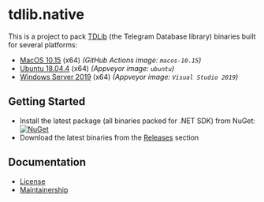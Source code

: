 tdlib.native
============

This is a project to pack [TDLib][tdlib] (the Telegram Database library) binaries built for several platforms:

- [MacOS 10.15][spec.macos] (x64) _(GitHub Actions image: `macos-10.15`)_
- [Ubuntu 18.04.4][spec.linux] (x64) _(Appveyor image: `ubuntu`)_
- [Windows Server 2019][spec.windows] (x64) _(Appveyor image: `Visual Studio 2019`)_

Getting Started
---------------

- Install the latest package (all binaries packed for .NET SDK) from NuGet: [![NuGet](https://img.shields.io/nuget/v/tdlib.native.svg)][nuget]
- Download the latest binaries from the [Releases][releases] section

Documentation
-------------

- [License][docs.license]
- [Maintainership][docs.maintainership]

[docs.license]: ./LICENSE_1_0.txt
[docs.maintainership]: ./MAINTAINERSHIP.md
[nuget]: https://www.nuget.org/packages/tdlib.native/
[releases]: releases
[spec.linux]: https://www.appveyor.com/docs/linux-images-software/
[spec.macos]: https://github.com/actions/virtual-environments/blob/main/images/macos/macos-10.15-Readme.md
[spec.windows]: https://www.appveyor.com/docs/windows-images-software/
[tdlib]: https://github.com/tdlib/td
